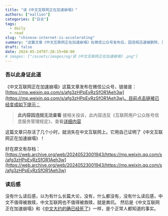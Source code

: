 ```yaml
---
title: "读《中文互联网正在加速崩塌》"
authors: ["eallion"]
categories: ["日志"]
tags: 
  - daily
  - read
slug: "chinese-internet-is-accelerating"
summary: "这篇文章《中文互联网正在加速崩塌》在微信公众号发布后，因违规迅速被删除，显示了中文互联网审查的严格性。文章通过自身短暂的存在，印证了其标题的预言。尽管原文已被删除，但网络存档仍可供查阅。对此事件的读后感是，中文互联网和中文本身存在诸多问题，一些人认为中文互联网不值得被救赎，甚至将其比作粪坑。同时，文章的标题反映了一个普遍观点，即中文互联网正在走向衰败，这一观点在不少人心中已成为共识。"
draft: false
date: 2024-05-24T07:28:15+08:00
# images: ["/assets/images/og/读《中文互联网正在加速崩塌》.png"]
---
```


### 吾以此身证此道

《中文互联网正在加速崩塌》这篇文章发布在微信公众号，链接是：[https://mp.weixin.qq.com/s/afg3zHPpEyRzSfOR1Aeh3w](https://mp.weixin.qq.com/s/afg3zHPpEyRzSfOR1Aeh3w)。目前点击链接已经变成如下提示：

> **此内容因违规无法查看**
> 接相关投诉，此内容违反《互联网用户公众账号信息服务管理规定》，查看[详细内容](http://www.cac.gov.cn/2021-01/22/c_1612887880656609.htm)

这篇文章只存活了几个小时，就消失在中文互联网上。它用自己证明了《中文互联网正在加速崩塌》！

好在原文有存档：[https://web.archive.org/web/20240523001943/https://mp.weixin.qq.com/s/afg3zHPpEyRzSfOR1Aeh3w](https://web.archive.org/web/20240523001943/https://mp.weixin.qq.com/s/afg3zHPpEyRzSfOR1Aeh3w)

### 读后感

没有什么读后感，以为有什么长篇大论，没有，什么都没有，没有什么读后感，中文不值得被救赎，中文互联网也不值得被救赎，就是粪坑。
然后是《中文互联网正在加速崩塌》和《[中文大约的确已经死了](https://www.eallion.com/chinese/)》一样，是个正常人都知道的事实。
